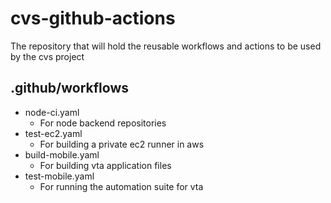 # cvs-github-actions
The repository that will hold the reusable workflows and actions to be used by the cvs project

## .github/workflows
- node-ci.yaml
  - For node backend repositories
- test-ec2.yaml
  - For building a private ec2 runner in aws
- build-mobile.yaml
  - For building vta application files
- test-mobile.yaml
  - For running the automation suite for vta
